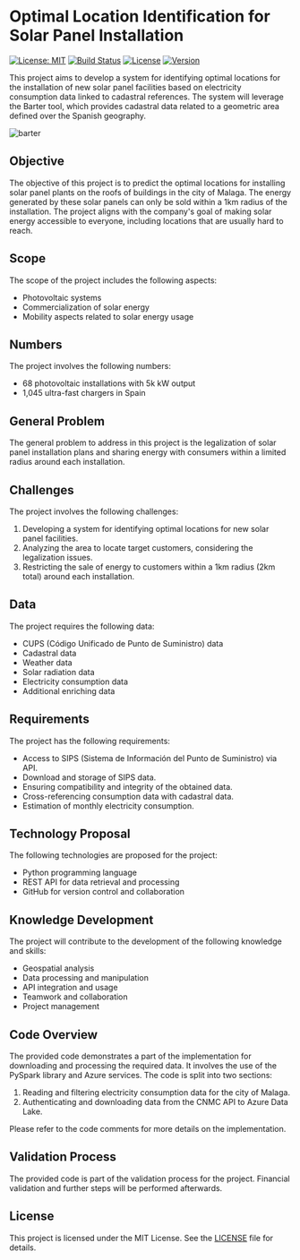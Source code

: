 # Optimal Location Identification for Solar Panel Installation

[![License: MIT](https://img.shields.io/badge/License-MIT-yellow.svg)](https://opensource.org/licenses/MIT)
[![Build Status](https://img.shields.io/github/workflow/status/mistermakc/solar-energy-spatial-prediction/CI)](https://github.com/mistermakc/solar-energy-spatial-prediction/actions/workflows/ci.yml)
[![License](https://img.shields.io/github/license/mistermakc/solar-energy-spatial-prediction)](https://github.com/mistermakc/solar-energy-spatial-prediction/blob/main/license.md)
[![Version](https://img.shields.io/github/v/release/mistermakc/solar-energy-spatial-prediction)](https://github.com/mistermakc/solar-energy-spatial-prediction/releases)

This project aims to develop a system for identifying optimal locations for the installation of new solar panel facilities based on electricity consumption data linked to cadastral references. The system will leverage the Barter tool, which provides cadastral data related to a geometric area defined over the Spanish geography.

![barter](https://github.com/mistermakc/solar-energy-spatial-prediction/assets/60471340/d905f112-55be-4b53-949d-be9fca346c4e)


## Objective

The objective of this project is to predict the optimal locations for installing solar panel plants on the roofs of buildings in the city of Malaga. The energy generated by these solar panels can only be sold within a 1km radius of the installation. The project aligns with the company's goal of making solar energy accessible to everyone, including locations that are usually hard to reach.

## Scope

The scope of the project includes the following aspects:

- Photovoltaic systems
- Commercialization of solar energy
- Mobility aspects related to solar energy usage

## Numbers

The project involves the following numbers:

- 68 photovoltaic installations with 5k kW output
- 1,045 ultra-fast chargers in Spain

## General Problem

The general problem to address in this project is the legalization of solar panel installation plans and sharing energy with consumers within a limited radius around each installation.

## Challenges

The project involves the following challenges:

1. Developing a system for identifying optimal locations for new solar panel facilities.
2. Analyzing the area to locate target customers, considering the legalization issues.
3. Restricting the sale of energy to customers within a 1km radius (2km total) around each installation.

## Data

The project requires the following data:

- CUPS (Código Unificado de Punto de Suministro) data
- Cadastral data
- Weather data
- Solar radiation data
- Electricity consumption data
- Additional enriching data

## Requirements

The project has the following requirements:

- Access to SIPS (Sistema de Información del Punto de Suministro) via API.
- Download and storage of SIPS data.
- Ensuring compatibility and integrity of the obtained data.
- Cross-referencing consumption data with cadastral data.
- Estimation of monthly electricity consumption.

## Technology Proposal

The following technologies are proposed for the project:

- Python programming language
- REST API for data retrieval and processing
- GitHub for version control and collaboration

## Knowledge Development

The project will contribute to the development of the following knowledge and skills:

- Geospatial analysis
- Data processing and manipulation
- API integration and usage
- Teamwork and collaboration
- Project management

## Code Overview

The provided code demonstrates a part of the implementation for downloading and processing the required data. It involves the use of the PySpark library and Azure services. The code is split into two sections:

1. Reading and filtering electricity consumption data for the city of Malaga.
2. Authenticating and downloading data from the CNMC API to Azure Data Lake.

Please refer to the code comments for more details on the implementation.

## Validation Process

The provided code is part of the validation process for the project. Financial validation and further steps will be performed afterwards.

## License

This project is licensed under the MIT License. See the [LICENSE](license.md) file for details.

